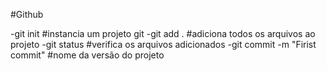 #Github

-git init  #instancia um projeto git
-git add . #adiciona todos os arquivos ao projeto
-git status #verifica os arquivos adicionados 
-git commit -m "Firist commit" #nome da versão do projeto
